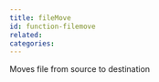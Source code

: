 ```yaml
---
title: fileMove
id: function-filemove
related:
categories:
---
```


Moves file from source to destination